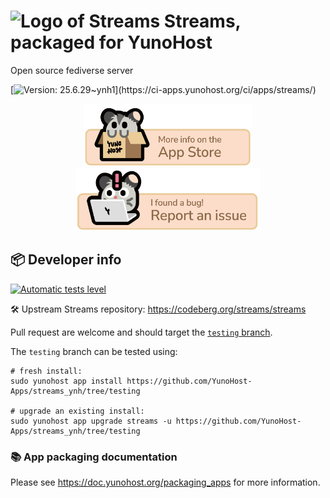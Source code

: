 <!--
N.B.: This README was automatically generated by <https://github.com/YunoHost/apps_tools/blob/main/readme_generator>
It shall NOT be edited by hand.
-->

<h1>
  <img src="https://raw.githubusercontent.com/YunoHost/apps/main/logos/streams.png" width="32px" alt="Logo of Streams">
  Streams, packaged for YunoHost
</h1>

Open source fediverse server

[![Version: 25.6.29~ynh1](https://img.shields.io/badge/Version-25.6.29~ynh1-rgba(0,150,0,1)?style=for-the-badge)](https://ci-apps.yunohost.org/ci/apps/streams/)

<div align="center">
<a href="https://apps.yunohost.org/app/streams"><img height="100px" src="https://github.com/YunoHost/yunohost-artwork/raw/refs/heads/main/badges/neopossum-badges/badge_more_info_on_the_appstore.svg"/></a>
<a href="https://github.com/YunoHost-Apps/streams_ynh/issues"><img height="100px" src="https://github.com/YunoHost/yunohost-artwork/raw/refs/heads/main/badges/neopossum-badges/badge_report_an_issue.svg"/></a>
</div>

## 📦 Developer info

[![Automatic tests level](https://apps.yunohost.org/badge/cilevel/streams)](https://ci-apps.yunohost.org/ci/apps/streams/)

🛠️ Upstream Streams repository: <https://codeberg.org/streams/streams>

Pull request are welcome and should target the [`testing` branch](https://github.com/YunoHost-Apps/streams_ynh/tree/testing).

The `testing` branch can be tested using:
```
# fresh install:
sudo yunohost app install https://github.com/YunoHost-Apps/streams_ynh/tree/testing

# upgrade an existing install:
sudo yunohost app upgrade streams -u https://github.com/YunoHost-Apps/streams_ynh/tree/testing
```

### 📚 App packaging documentation

Please see <https://doc.yunohost.org/packaging_apps> for more information.